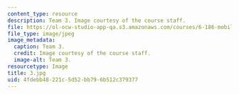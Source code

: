 ```yaml
---
content_type: resource
description: Team 3. Image courtesy of the course staff.
file: https://ol-ocw-studio-app-qa.s3.amazonaws.com/courses/6-186-mobile-autonomous-systems-laboratory-january-iap-2005/4fdebb48221c5d52bb796b512c379377_3.jpg
file_type: image/jpeg
image_metadata:
  caption: Team 3.
  credit: Image courtesy of the course staff.
  image-alt: Team 3.
resourcetype: Image
title: 3.jpg
uid: 4fdebb48-221c-5d52-bb79-6b512c379377
---
```

